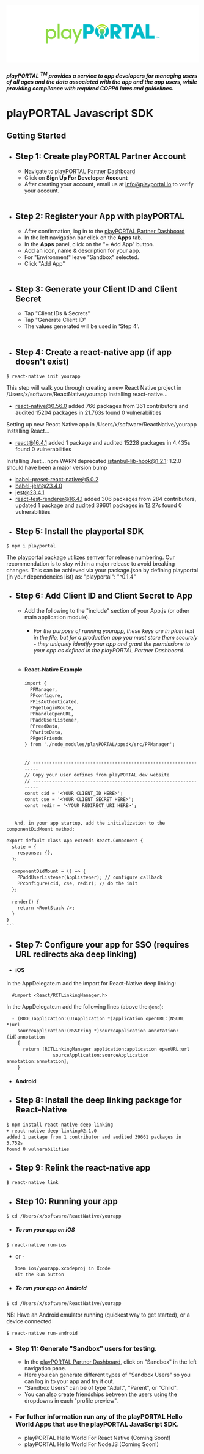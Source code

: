 ![](./readmeAssets/wordmark.png)
##### playPORTAL <sup>TM</sup> provides a service to app developers for managing users of all ages and the data associated with the app and the app users, while providing compliance with required COPPA laws and guidelines.

# <b> playPORTAL Javascript SDK</b></br>

## Getting Started

* ## <b>Step 1:</b> Create playPORTAL Partner Account

	* Navigate to [playPORTAL Partner Dashboard](https://partner.playportal.io)
	* Click on <b>Sign Up For Developer Account</b>
	* After creating your account, email us at [info@playportal.io](mailto:info@playportal.io?subject=Developer%20Sandbox%20Access%20Request) to verify your account.
  </br>

* ## <b>Step 2:</b> Register your App with playPORTAL

	* After confirmation, log in to the [playPORTAL Partner Dashboard](https://partner.playportal.io)
	* In the left navigation bar click on the <b>Apps</b> tab.
	* In the <b>Apps</b> panel, click on the "+ Add App" button.
	* Add an icon, name & description for your app.
	* For "Environment" leave "Sandbox" selected.
	* Click "Add App"
  </br>

* ## <b>Step 3:</b> Generate your Client ID and Client Secret

	* Tap "Client IDs & Secrets"
	* Tap "Generate Client ID"
	* The values generated will be used in 'Step 4'.
  </br>

* ## <b>Step 4:</b> Create a react-native app (if app doesn't exist)
```
$ react-native init yourapp
```
This step will walk you through creating a new React Native project in /Users/x/software/ReactNative/yourapp
Installing react-native...

+ react-native@0.56.0
added 766 packages from 361 contributors and audited 15204 packages in 21.763s
found 0 vulnerabilities

Setting up new React Native app in /Users/x/software/ReactNative/yourapp
Installing React...
+ react@16.4.1
added 1 package and audited 15228 packages in 4.435s
found 0 vulnerabilities

Installing Jest...
npm WARN deprecated istanbul-lib-hook@1.2.1: 1.2.0 should have been a major version bump
+ babel-preset-react-native@5.0.2
+ babel-jest@23.4.0
+ jest@23.4.1
+ react-test-renderer@16.4.1
added 306 packages from 284 contributors, updated 1 package and audited 39601 packages in 12.27s
found 0 vulnerabilities


* ## <b>Step 5:</b> Install the playportal SDK
```
$ npm i playportal
```

The playportal package utilizes semver for release numbering. Our recommendation is to stay within a major release to avoid breaking changes. This can be achieved via your package.json by defining playportal (in your dependencies list) as:
    "playportal": "^0.1.4"




* ## <b>Step 6:</b> Add Client ID and Client Secret to App
  * Add the following to the "include" section of your App.js (or other main application module).
    * ###### For the purpose of running yourapp, these keys are in plain text in the file, but for a production app you must store them securely - they uniquely identify your app and grant the permissions to your app as defined in the playPORTAL Partner Dashboard.

  * #### React-Native Example
    ```
    import {
      PPManager,
      PPconfigure,
      PPisAuthenticated,
      PPgetLoginRoute,
      PPhandleOpenURL,
      PPaddUserListener,  
      PPreadData,
      PPwriteData,
      PPgetFriends
    } from './node_modules/playPORTAL/ppsdk/src/PPManager';


    // -----------------------------------------------------------------
    // Copy your user defines from playPORTAL dev website
    // -----------------------------------------------------------------
    const cid = '<YOUR CLIENT_ID HERE>';
    const cse = '<YOUR CLIENT_SECRET HERE>';
    const redir = '<YOUR REDIRECT_URI HERE>';
```

   And, in your app startup, add the initialization to the componentDidMount method:

```		
    export default class App extends React.Component {
      state = {
        response: {},
      };

      componentDidMount = () => {
        PPaddUserListener(AppListener); // configure callback
        PPconfigure(cid, cse, redir); // do the init
      };

      render() {
        return <RootStack />;
      }
    }
    ```

* ## <b>Step 7:</b> Configure your app for SSO (requires URL redirects aka deep linking)

* #### iOS
In the AppDelegate.m add the import for React-Native deep linking:
```
  #import <React/RCTLinkingManager.h>
```

In the AppDelegate.m add the following lines (above the `@end`):
```
  - (BOOL)application:(UIApplication *)application openURL:(NSURL *)url
    sourceApplication:(NSString *)sourceApplication annotation:(id)annotation
    {
      return [RCTLinkingManager application:application openURL:url
			     sourceApplication:sourceApplication annotation:annotation];
    }        
```

* #### Android

* ## <b>Step 8:</b> Install the deep linking package for React-Native
```
$ npm install react-native-deep-linking
+ react-native-deep-linking@2.1.0
added 1 package from 1 contributor and audited 39661 packages in 5.752s
found 0 vulnerabilities
```

* ## <b>Step 9:</b> Relink the react-native app
```
$ react-native link
```


* ## <b>Step 10:</b> Running your app
```
$ cd /Users/x/software/ReactNative/yourapp
```

* ##### To run your app on iOS
```
$ react-native run-ios
```
   - or -

```	 
   Open ios/yourapp.xcodeproj in Xcode
   Hit the Run button
```

* ##### To run your app on Android
```
$ cd /Users/x/software/ReactNative/yourapp
```
NB: Have an Android emulator running (quickest way to get started), or a device connected

```
$ react-native run-android
```


* ### <b>Step 11:</b> Generate "Sandbox" users for testing.
  * In the [playPORTAL Partner Dashboard](https://partner.playportal.io), click on "Sandbox" in the left navigation pane.
  * Here you can generate different types of "Sandbox Users" so you can log in to your app and try it out.
  * "Sandbox Users" can be of type "Adult", "Parent", or "Child".
  * You can also create friendships between the users using the dropdowns in each "profile preview".

* ### For futher information run any of the playPORTAL Hello World Apps that use the playPORTAL JavaScript SDK.
  * playPORTAL Hello World For React Native (Coming Soon!)
  * playPORTAL Hello World For NodeJS (Coming Soon!)
